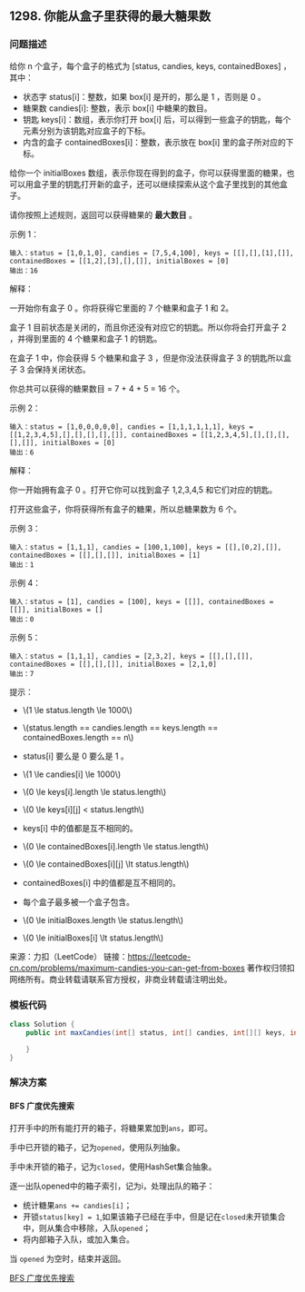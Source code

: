 <script src="https://cdn.bootcss.com/mathjax/2.7.7/MathJax.js?config=TeX-AMS-MML_HTMLorMML"></script>

## 1298. 你能从盒子里获得的最大糖果数

### 问题描述

给你 n 个盒子，每个盒子的格式为 [status, candies, keys, containedBoxes] ，其中：

* 状态字 status[i]：整数，如果 box[i] 是开的，那么是 1 ，否则是 0 。
* 糖果数 candies[i]\: 整数，表示 box[i] 中糖果的数目。
* 钥匙 keys[i]：数组，表示你打开 box[i] 后，可以得到一些盒子的钥匙，每个元素分别为该钥匙对应盒子的下标。
* 内含的盒子 containedBoxes[i]：整数，表示放在 box[i] 里的盒子所对应的下标。

给你一个 initialBoxes 数组，表示你现在得到的盒子，你可以获得里面的糖果，也可以用盒子里的钥匙打开新的盒子，还可以继续探索从这个盒子里找到的其他盒子。

请你按照上述规则，返回可以获得糖果的 **最大数目** 。

 

示例 1：

```
输入：status = [1,0,1,0], candies = [7,5,4,100], keys = [[],[],[1],[]], containedBoxes = [[1,2],[3],[],[]], initialBoxes = [0]
输出：16
```
解释：

一开始你有盒子 0 。你将获得它里面的 7 个糖果和盒子 1 和 2。

盒子 1 目前状态是关闭的，而且你还没有对应它的钥匙。所以你将会打开盒子 2 ，并得到里面的 4 个糖果和盒子 1 的钥匙。

在盒子 1 中，你会获得 5 个糖果和盒子 3 ，但是你没法获得盒子 3 的钥匙所以盒子 3 会保持关闭状态。

你总共可以获得的糖果数目 = 7 + 4 + 5 = 16 个。


示例 2：

```
输入：status = [1,0,0,0,0,0], candies = [1,1,1,1,1,1], keys = [[1,2,3,4,5],[],[],[],[],[]], containedBoxes = [[1,2,3,4,5],[],[],[],[],[]], initialBoxes = [0]
输出：6
```
解释：

你一开始拥有盒子 0 。打开它你可以找到盒子 1,2,3,4,5 和它们对应的钥匙。

打开这些盒子，你将获得所有盒子的糖果，所以总糖果数为 6 个。


示例 3：

```
输入：status = [1,1,1], candies = [100,1,100], keys = [[],[0,2],[]], containedBoxes = [[],[],[]], initialBoxes = [1]
输出：1
```

示例 4：

```
输入：status = [1], candies = [100], keys = [[]], containedBoxes = [[]], initialBoxes = []
输出：0
```

示例 5：

```
输入：status = [1,1,1], candies = [2,3,2], keys = [[],[],[]], containedBoxes = [[],[],[]], initialBoxes = [2,1,0]
输出：7
```

提示：

* \\(1 \le status.length \le 1000\\)
* \\(status.length == candies.length == keys.length == containedBoxes.length == n\\)

* status[i] 要么是 0 要么是 1 。

* \\(1 \le candies[i] \le 1000\\)


* \\(0 \le keys[i].length \le status.length\\)
* \\(0 \le keys[i]\[j] < status.length\\)
* keys[i] 中的值都是互不相同的。


* \\(0 \le containedBoxes[i].length \le status.length\\)
* \\(0 \le containedBoxes[i]\[j] \lt status.length\\)
* containedBoxes[i] 中的值都是互不相同的。
* 每个盒子最多被一个盒子包含。


* \\(0 \le initialBoxes.length \le status.length\\)
* \\(0 \le initialBoxes[i] \lt status.length\\)

来源：力扣（LeetCode）
链接：https://leetcode-cn.com/problems/maximum-candies-you-can-get-from-boxes
著作权归领扣网络所有。商业转载请联系官方授权，非商业转载请注明出处。
### 模板代码

``` java
class Solution {
    public int maxCandies(int[] status, int[] candies, int[][] keys, int[][] containedBoxes, int[] initialBoxes) {

    }
}
```

### 解决方案

#### BFS 广度优先搜索

打开手中的所有能打开的箱子，将糖果累加到`ans`，即可。

手中已开锁的箱子，记为`opened`，使用队列抽象。

手中未开锁的箱子，记为`closed`，使用HashSet集合抽象。

逐一出队opened中的箱子索引，记为i，处理出队的箱子：

* 统计糖果`ans += candies[i]`；
* 开锁`status[key] = 1`,如果该箱子已经在手中，但是记在`closed`未开锁集合中，则从集合中移除，入队`opened`；
* 将内部箱子入队，或加入集合。

当 `opened` 为空时，结束并返回。


[BFS 广度优先搜索](qu1298/solu1/Solution.java)
